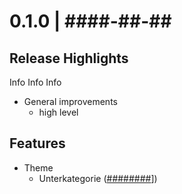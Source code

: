 # 0.1.0 | ####-##-##

## Release Highlights
Info Info Info
- General improvements
  - high level

## Features

- Theme
  - Unterkategorie ([########](git/commit)])
